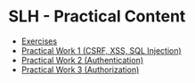 # SLH - Practical Content

- [Exercises](exercises/)
- [Practical Work 1 (CSRF, XSS, SQL Injection)](pw1/)
- [Practical Work 2 (Authentication)](pw2/)
- [Practical Work 3 (Authorization)](pw3/)


